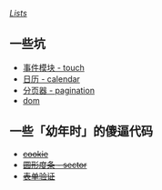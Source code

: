 *[Lists](https://github.com/hangyangws/plugins/tree/master/src)*

## 一些坑

- [事件模块 - touch](https://github.com/hangyangws/plugins/tree/master/src/touch)
- [日历 - calendar](https://github.com/hangyangws/plugins/tree/master/src/calendar)
- [分页器 - pagination](https://github.com/hangyangws/plugins/tree/master/src/pagination)
- [dom](https://github.com/hangyangws/plugins/tree/master/src/dom)

## 一些「幼年时」的傻逼代码

- ~~[cookie](https://github.com/hangyangws/plugins/tree/master/src/cookie)~~
- ~~[圆形度条 - sector](https://github.com/hangyangws/plugins/tree/master/src/sector)~~
- ~~[表单验证](https://github.com/hangyangws/plugins/tree/master/src/verify)~~
